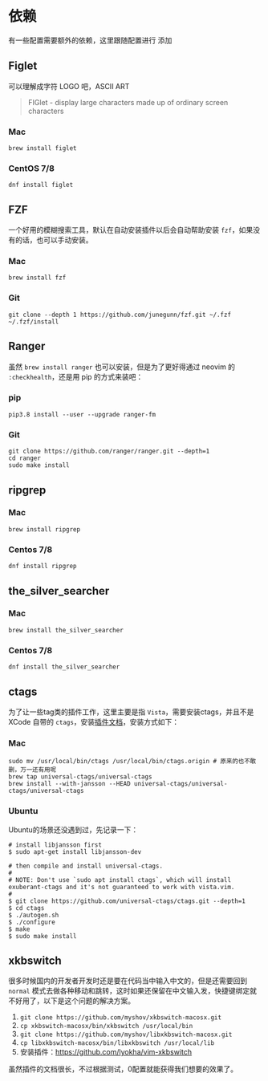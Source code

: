 # 依赖

有一些配置需要额外的依赖，这里跟随配置进行 添加

## Figlet

可以理解成字符 LOGO 吧，ASCII ART

> FIGlet - display large characters made up of ordinary screen characters

### Mac

```
brew install figlet
```

### CentOS 7/8

```
dnf install figlet
```

## FZF

一个好用的模糊搜索工具，默认在自动安装插件以后会自动帮助安装 `fzf`，如果没有的话，也可以手动安装。

### Mac

```
brew install fzf
```

### Git

```
git clone --depth 1 https://github.com/junegunn/fzf.git ~/.fzf
~/.fzf/install
```

## Ranger

虽然 `brew install ranger` 也可以安装，但是为了更好得通过 neovim 的 `:checkhealth`，还是用 pip 的方式来装吧：

### pip

```
pip3.8 install --user --upgrade ranger-fm
```

### Git

```
git clone https://github.com/ranger/ranger.git --depth=1
cd ranger
sudo make install
```

## ripgrep

### Mac

```
brew install ripgrep
```

### Centos 7/8

```
dnf install ripgrep
```

## the_silver_searcher

### Mac

```
brew install the_silver_searcher
```

### Centos 7/8

```
dnf install the_silver_searcher
```

## ctags

为了让一些tag类的插件工作，这里主要是指 `Vista`，需要安装ctags，并且不是 XCode 自带的 `ctags`，安装[插件文档](https://github.com/liuchengxu/vista.vim#compile-ctags-with-json-format-support)，安装方式如下：

### Mac

```
sudo mv /usr/local/bin/ctags /usr/local/bin/ctags.origin # 原来的也不敢删，万一还有用呢
brew tap universal-ctags/universal-ctags
brew install --with-jansson --HEAD universal-ctags/universal-ctags/universal-ctags
```

### Ubuntu

Ubuntu的场景还没遇到过，先记录一下：

```
# install libjansson first
$ sudo apt-get install libjansson-dev

# then compile and install universal-ctags.
#
# NOTE: Don't use `sudo apt install ctags`, which will install exuberant-ctags and it's not guaranteed to work with vista.vim.
#
$ git clone https://github.com/universal-ctags/ctags.git --depth=1
$ cd ctags
$ ./autogen.sh
$ ./configure
$ make
$ sudo make install
```

## xkbswitch

很多时候国内的开发者开发时还是要在代码当中输入中文的，但是还需要回到 `normal` 模式去做各种移动和跳转，这时如果还保留在中文输入发，快捷键绑定就不好用了，以下是这个问题的解决方案。

1. `git clone https://github.com/myshov/xkbswitch-macosx.git`
2. `cp xkbswitch-macosx/bin/xkbswitch /usr/local/bin`
3. `git clone https://github.com/myshov/libxkbswitch-macosx.git`
4. `cp libxkbswitch-macosx/bin/libxkbswitch /usr/local/lib`
5. 安装插件：https://github.com/lyokha/vim-xkbswitch

虽然插件的文档很长，不过根据测试，0配置就能获得我们想要的效果了。
